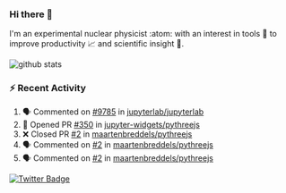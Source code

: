 ### Hi there 👋 

I'm an experimental nuclear physicist :atom: with an interest in tools :wrench: to improve productivity :chart_with_upwards_trend: and scientific insight :telescope:.

![github stats](https://github-readme-stats.vercel.app/api?username=agoose77&show_icons=true&hide_rank=true&hide_title=true&bg_color=30,e76445,904e95&text_color=efe3ec&icon_color=efe3ec)
<!--
**agoose77/agoose77** is a ✨ _special_ ✨ repository because its `README.md` (this file) appears on your GitHub profile.

Here are some ideas to get you started:

- 🔭 I’m currently working on ...
- 🌱 I’m currently learning ...
- 👯 I’m looking to collaborate on ...
- 🤔 I’m looking for help with ...
- 💬 Ask me about ...
- 📫 How to reach me: ...
- 😄 Pronouns: ...
- ⚡ Fun fact: ...
-->

### :zap: Recent Activity
<!--START_SECTION:activity-->
1. 🗣 Commented on [#9785](https://github.com/jupyterlab/jupyterlab/issues/9785) in [jupyterlab/jupyterlab](https://github.com/jupyterlab/jupyterlab)
2. 💪 Opened PR [#350](https://github.com/jupyter-widgets/pythreejs/pull/350) in [jupyter-widgets/pythreejs](https://github.com/jupyter-widgets/pythreejs)
3. ❌ Closed PR [#2](https://github.com/maartenbreddels/pythreejs/pull/2) in [maartenbreddels/pythreejs](https://github.com/maartenbreddels/pythreejs)
4. 🗣 Commented on [#2](https://github.com/maartenbreddels/pythreejs/issues/2) in [maartenbreddels/pythreejs](https://github.com/maartenbreddels/pythreejs)
5. 🗣 Commented on [#2](https://github.com/maartenbreddels/pythreejs/issues/2) in [maartenbreddels/pythreejs](https://github.com/maartenbreddels/pythreejs)
<!--END_SECTION:activity-->


[![Twitter Badge](https://img.shields.io/twitter/follow/agoose77?style=flat-square&logo=Twitter&logoColor=white&color=cornflowerblue)](https://twitter.com/agoose77)
